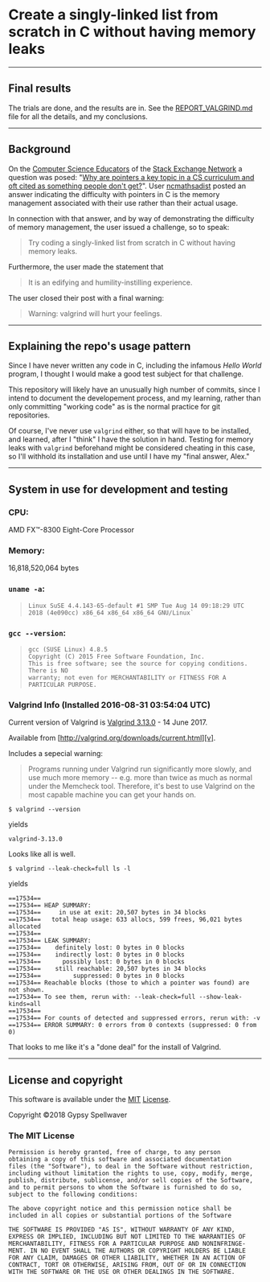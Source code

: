 # Create a singly-linked list from scratch in C without having memory leaks

---

## Final results

The trials are done, and the results are in. See the [REPORT_VALGRIND.md][r] file for all the details, and my conclusions.

---

## Background

On the [Computer Science Educators][c] of the [Stack Exchange Network][s] a question was posed: "[Why are pointers a key topic in a CS curriculum and oft cited as something people don't get?][q]". User [ncmathsadist][u] posted an answer indicating the difficulty with pointers in C is the memory management associated with their use rather than their actual usage.

In connection with that answer, and by way of demonstrating the difficulty of memory management, the user issued a challenge, so to speak:

> Try coding a singly-linked list from scratch in C without having memory leaks.

Furthermore, the user made the statement that

> It is an edifying and humility-instilling experience.

The user closed their post with a final warning:

> Warning: valgrind will hurt your feelings.

---

## Explaining the repo's usage pattern

Since I have never written any code in C, including the infamous _Hello World_ program, I thought I would make a good test subject for that challenge.

This repository will likely have an unusually high number of commits, since I intend to document the developement process, and my learning, rather than only committing "working code" as is the normal practice for git repositories.

Of course, I've never use `valgrind` either, so that will have to be installed, and learned, after I "think" I have the solution in hand. Testing for memory leaks with `valgrind` beforehand might be considered cheating in this case, so I'll withhold its installation and use until I have my "final answer, Alex."

---

## System in use for development and testing

### CPU:

AMD FX™-8300 Eight-Core Processor

### Memory:

16,818,520,064 bytes

### `uname -a`:

>     Linux SuSE 4.4.143-65-default #1 SMP Tue Aug 14 09:18:29 UTC 2018 (4e090cc) x86_64 x86_64 x86_64 GNU/Linux`

### `gcc --version`:

>     gcc (SUSE Linux) 4.8.5
>     Copyright (C) 2015 Free Software Foundation, Inc.
>     This is free software; see the source for copying conditions. There is NO
>     warranty; not even for MERCHANTABILITY or FITNESS FOR A PARTICULAR PURPOSE.

### Valgrind Info (Installed 2016-08-31 03:54:04 UTC)

Current version of Valgrind is [Valgrind 3.13.0][d] - 14 June 2017.

Available from [http://valgrind.org/downloads/current.html][v].


Includes a sepecial warning:

>  Programs running under Valgrind run significantly more slowly, and use much more memory -- e.g. more than twice as much as normal under the Memcheck tool. Therefore, it's best to use Valgrind on the most capable machine you can get your hands on.

    $ valgrind --version

yields

    valgrind-3.13.0

Looks like all is well.

    $ valgrind --leak-check=full ls -l

yields

    ==17534==
    ==17534== HEAP SUMMARY:
    ==17534==     in use at exit: 20,507 bytes in 34 blocks
    ==17534==   total heap usage: 633 allocs, 599 frees, 96,021 bytes allocated
    ==17534==
    ==17534== LEAK SUMMARY:
    ==17534==    definitely lost: 0 bytes in 0 blocks
    ==17534==    indirectly lost: 0 bytes in 0 blocks
    ==17534==      possibly lost: 0 bytes in 0 blocks
    ==17534==    still reachable: 20,507 bytes in 34 blocks
    ==17534==         suppressed: 0 bytes in 0 blocks
    ==17534== Reachable blocks (those to which a pointer was found) are not shown.
    ==17534== To see them, rerun with: --leak-check=full --show-leak-kinds=all
    ==17534==
    ==17534== For counts of detected and suppressed errors, rerun with: -v
    ==17534== ERROR SUMMARY: 0 errors from 0 contexts (suppressed: 0 from 0)

That looks to me like it's a "done deal" for the install of Valgrind.

---

## License and copyright

This software is available under the [MIT][m] [License][l].

Copyright ©2018 Gypsy Spellwaver

### The MIT License

    Permission is hereby granted, free of charge, to any person
    obtaining a copy of this software and associated documentation
    files (the "Software"), to deal in the Software without restriction,
    including without limitation the rights to use, copy, modify, merge,
    publish, distribute, sublicense, and/or sell copies of the Software,
    and to permit persons to whom the Software is furnished to do so,
    subject to the following conditions:

    The above copyright notice and this permission notice shall be
    included in all copies or substantial portions of the Software

    THE SOFTWARE IS PROVIDED "AS IS", WITHOUT WARRANTY OF ANY KIND,
    EXPRESS OR IMPLIED, INCLUDING BUT NOT LIMITED TO THE WARRANTIES OF
    MERCHANTABILITY, FITNESS FOR A PARTICULAR PURPOSE AND NONINFRINGE-
    MENT. IN NO EVENT SHALL THE AUTHORS OR COPYRIGHT HOLDERS BE LIABLE
    FOR ANY CLAIM, DAMAGES OR OTHER LIABILITY, WHETHER IN AN ACTION OF
    CONTRACT, TORT OR OTHERWISE, ARISING FROM, OUT OF OR IN CONNECTION
    WITH THE SOFTWARE OR THE USE OR OTHER DEALINGS IN THE SOFTWARE.


  [a]: https://cseducators.stackexchange.com/a/5007/104
  [c]: https://cseducators.stackexchange.com
  [d]: ftp://sourceware.org/pub/valgrind/valgrind-3.13.0.tar.bz2
  [l]: https://en.wikipedia.org/wiki/MIT_License
  [m]: https://opensource.org/licenses/MIT
  [q]: https://cseducators.stackexchange.com/q/5003/104
  [r]: https://github.com/GypsySpellweaver/challenge-linked-list/blob/challenge/REPORT_VALGRIND.md
  [s]: https://stackexchange.com
  [u]: https://cseducators.stackexchange.com/users/21/ncmathsadist
  [v]: http://valgrind.org/downloads/current.html
